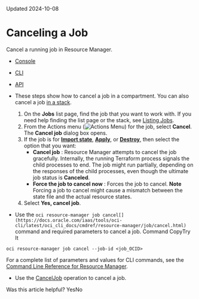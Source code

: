 Updated 2024-10-08
# Canceling a Job
Cancel a running job in Resource Manager.
  * [Console](https://docs.oracle.com/en-us/iaas/Content/ResourceManager/Tasks/cancel-job.htm)
  * [CLI](https://docs.oracle.com/en-us/iaas/Content/ResourceManager/Tasks/cancel-job.htm)
  * [API](https://docs.oracle.com/en-us/iaas/Content/ResourceManager/Tasks/cancel-job.htm)


  * These steps show how to cancel a job in a compartment. You can also cancel a job [in a stack](https://docs.oracle.com/en-us/iaas/Content/ResourceManager/Tasks/get-stack.htm#top "Get the details of a stack in Resource Manager.").
    1. On the **Jobs** list page, find the job that you want to work with. If you need help finding the list page or the stack, see [Listing Jobs](https://docs.oracle.com/en-us/iaas/Content/ResourceManager/Tasks/list-jobs.htm#top "List jobs in Resource Manager.").
    2. From the Actions menu (![Actions Menu](https://docs.oracle.com/en-us/iaas/Content/libraries/global-images/actions-menu.png)) for the job, select **Cancel**.
The **Cancel job** dialog box opens.
    3. If the job is for [**Import state**](https://docs.oracle.com/en-us/iaas/Content/ResourceManager/Tasks/create-job-import.htm#top "Create an import job in Resource Manager to import state files for existing resources already managed by Terraform. An import job sets the provided Terraform state file as the current state of the stack."), [**Apply**](https://docs.oracle.com/en-us/iaas/Content/ResourceManager/Tasks/create-job-apply.htm#top "Create an apply job in Resource Manager."), or [**Destroy**](https://docs.oracle.com/en-us/iaas/Content/ResourceManager/Tasks/create-job-destroy.htm#top "Create a destroy job in Resource Manager to release \(tear down\) resources associated with a stack and clean up the tenancy. Released resources are eventually deleted by the related OCI service. For example, a released compute instance is eventually deleted by the OCI Compute service."), then select the option that you want:
       * **Cancel job** : Resource Manager attempts to cancel the job gracefully. Internally, the running Terraform process signals the child processes to end. The job might run partially, depending on the responses of the child processes, even though the ultimate job status is **Canceled**.
       * **Force the job to cancel now** : Forces the job to cancel.
**Note** Forcing a job to cancel might cause a mismatch between the state file and the actual resource states.
    4. Select **Yes, cancel job**.
  * Use the `oci resource-manager job cancel[](https://docs.oracle.com/iaas/tools/oci-cli/latest/oci_cli_docs/cmdref/resource-manager/job/cancel.html)` command and required parameters to cancel a job.
Command
CopyTry It
```
oci resource-manager job cancel --job-id <job_OCID>
```

For a complete list of parameters and values for CLI commands, see the [Command Line Reference for Resource Manager](https://docs.oracle.com/iaas/tools/oci-cli/latest/oci_cli_docs/cmdref/resource-manager.html).
  * Use the [CancelJob](https://docs.oracle.com/iaas/api/#/en/resourcemanager/latest/Job/CancelJob) operation to cancel a job.


Was this article helpful?
YesNo

